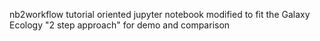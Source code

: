 nb2workflow tutorial oriented jupyter notebook modified to fit the Galaxy Ecology "2 step approach" for demo and comparison
